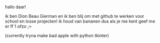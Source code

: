 hallo daar! 

ik ben Dion Beau Gierman en ik ben blij om met github te werken voor school en losse projecten! 
ik houd van bananen dus als je me kent geef me er ff 1 ofzo ;>

(currently tryna make bad apple with python tkinter)